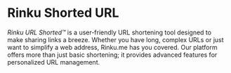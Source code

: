 # Rinku Shorted URL
_Rinku URL Shorted™_ is a user-friendly URL shortening tool designed to make sharing links a breeze. Whether you have long, complex URLs or just want to simplify a web address, Rinku.me has you covered. Our platform offers more than just basic shortening; it provides advanced features for personalized URL management. 
